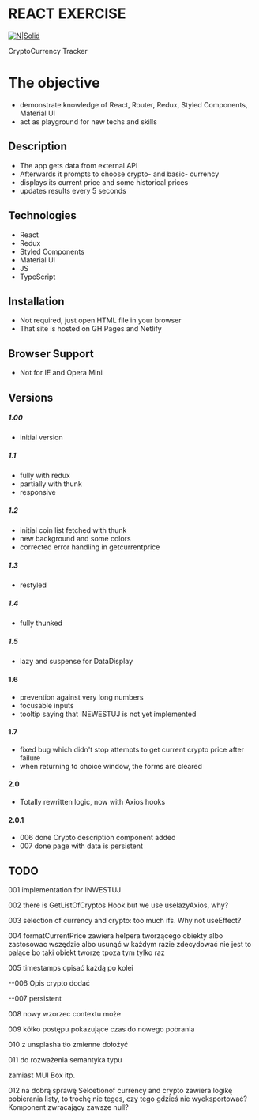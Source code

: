 # REACT EXERCISE

[![N|Solid](https://cldup.com/dTxpPi9lDf.thumb.png)](https://nodesource.com/products/nsolid)

CryptoCurrency Tracker

# The objective

-   demonstrate knowledge of React, Router, Redux, Styled Components, Material UI
-   act as playground for new techs and skills

## Description

-   The app gets data from external API
-   Afterwards it prompts to choose crypto- and basic- currency
-   displays its current price and some historical prices
-   updates results every 5 seconds

## Technologies

-   React
-   Redux
-   Styled Components
-   Material UI
-   JS
-   TypeScript

## Installation

-   Not required, just open HTML file in your browser
-   That site is hosted on GH Pages and Netlify

## Browser Support

-   Not for IE and Opera Mini

## Versions

##### 1.00

-   initial version

##### 1.1

-   fully with redux
-   partially with thunk
-   responsive

##### 1.2

-   initial coin list fetched with thunk
-   new background and some colors
-   corrected error handling in getcurrentprice

##### 1.3

-   restyled

##### 1.4

-   fully thunked

##### 1.5

-   lazy and suspense for DataDisplay

#### 1.6

-   prevention against very long numbers
-   focusable inputs
-   tooltip saying that INEWESTUJ is not yet implemented

#### 1.7

-   fixed bug which didn't stop attempts to get current crypto price after failure
-   when returning to choice window, the forms are cleared

#### 2.0

-   Totally rewritten logic, now with Axios hooks

#### 2.0.1

-   006 done Crypto description component added
-   007 done page with data is persistent

## TODO

001 implementation for INWESTUJ

002 there is GetListOfCryptos Hook but we use uselazyAxios, why?

003 selection of currency and crypto: too much ifs. Why not useEffect?

004 formatCurrentPrice zawiera helpera tworzącego obiekty albo zastosowac wszędzie albo usunąć w każdym razie
zdecydować nie jest to palące bo taki obiekt tworzę tpoza tym tylko raz

005 timestamps opisać każdą po kolei

--006 Opis crypto dodać

--007 persistent

008 nowy wzorzec contextu może

009 kółko postępu pokazujące czas do nowego pobrania

010 z unsplasha tło zmienne dołożyć

011 do rozważenia semantyka typu <section> zamiast MUI Box itp.

012 na dobrą sprawę Selcetionof currency and crypto zawiera logikę pobierania listy, to trochę nie teges, czy
tego gdzieś nie wyeksportować? Komponent zwracający zawsze null?
